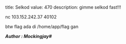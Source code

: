 title: Selkod
value: 470
description: gimme selkod fast!!!

nc  103.152.242.37 40102

btw flag ada di /home/app/flag gan

***Author : Mockingjay#***
